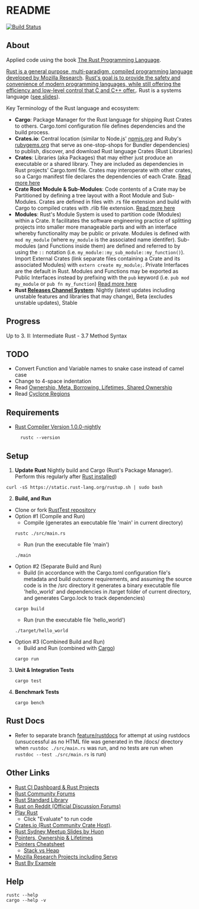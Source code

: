 README
============

[![Build Status](https://api.travis-ci.org/ltfschoen/RustTest.svg)](https://travis-ci.org/ltfschoen/RustTest)

About
-------

Applied code using the book [The Rust Programming Language](http://doc.rust-lang.org/).

[Rust is a general purpose, multi-paradigm, compiled programming language developed by Mozilla Research](http://en.wikipedia.org/wiki/Rust_%28programming_language%29). [Rust's goal is to provide the safety and convenience of modern programming languages, while still offering the efficiency and low-level control that C and C++ offer.](http://blog.rust-lang.org/2014/09/15/Rust-1.0.html). Rust is a systems language ([see slides](http://huonw.github.io/rust-sydney-feb15/)).

Key Terminology of the Rust language and ecosystem:

  - **Cargo**: Package Manager for the Rust language for shipping Rust Crates to others. Cargo.toml configuration file defines dependencies and the build process.
  - **Crates.io**: Central location (similar to Node.js' [npmjs.org](npmjs.org) and Ruby's [rubygems.org](rubygems.org) that serve as one-stop-shops for Bundler dependencies) to publish, discover, and download Rust language Crates (Rust Libraries)
  - **Crates**: Libraries (aka Packages) that may either just produce an executable or a shared library. They are included as dependencies in Rust projects' Cargo.toml file. Crates may interoperate with other crates, so a Cargo manifest file declares the dependencies of each Crate. [Read more here](http://blog.rust-lang.org/2014/11/20/Cargo.html)
  - **Crate Root Module & Sub-Modules**: Code contents of a Crate may be Partitioned by defining a tree layout with a Root Module and Sub-Modules. Crates are defined in files with .rs file extension and build with Cargo to compiled crates with .rlib file extension. [Read more here](http://doc.rust-lang.org/book/crates-and-modules.html)
  - **Modules**: Rust's Module System is used to partition code (Modules) within a Crate. It facilitates the software engineering practice of splitting projects into smaller more manageable parts and with an interface whereby functionality may be public or private. Modules is defined with ```mod my_module``` (where ```my_module``` is the associated name identifer). Sub-modules (and Functions inside them) are defined and referred to by using the ```::``` notation (i.e. ```my_module::my_sub_module::my_function()```). Import External Crates (link separate files containing a Crate and its associated Modules) with ```extern create my_module;```. Private Interfaces are the default in Rust. Modules and Functions may be exported as Public Interfaces instead by prefixing with the ```pub``` keyword (i.e. ```pub mod my_module``` or ```pub fn my_function```) [Read more here](http://smallcultfollowing.com/rust-int-variations/imem-umem/guide-crates.html)
  - **Rust [Releases Channel System](http://blog.rust-lang.org/2014/09/15/Rust-1.0.html)**: Nightly (latest updates including unstable features and libraries that may change), Beta (excludes unstable updates), Stable

Progress
-------

Up to 3. II: Intermediate Rust - 3.7 Method Syntax

TODO
-------

* Convert Function and Variable names to snake case instead of camel case
* Change to 4-space indentation
* Read [Ownership, Meta, Borrowing, Lifetimes, Shared Ownership](http://doc.rust-lang.org/book/ownership.html)
* Read [Cyclone Regions](http://www.cs.umd.edu/projects/cyclone/papers/cyclone-regions.pdf)

Requirements
-------

* [Rust Compiler Version 1.0.0-nightly](http://doc.rust-lang.org/book/installing-rust.html)
  ```
    rustc --version
  ```

Setup
-------

1. **Update Rust** Nightly build and Cargo (Rust's Package Manager). Perform this regularly after [Rust installed](rust-lang.org))
  ```
  curl -sS https://static.rust-lang.org/rustup.sh | sudo bash
  ```

2. **Build, and Run**
  * Clone or fork [RustTest repository](https://github.com/ltfschoen/RustTest.git)
  * Option #1 (Compile and Run)
    - Compile (generates an executable file 'main' in current directory)
    ```
    rustc ./src/main.rs
    ```
    - Run (run the executable file 'main')
    ```
    ./main
    ```
  * Option #2 (Separate Build and Run)
    - Build (in accordance with the Cargo.toml configuration file's metadata and build outcome requirements, and assuming the source code is in the /src directory it generates a binary executable file 'hello_world' and dependencies in /target folder of current directory, and generates Cargo.lock to track dependencies)
    ```
    cargo build
    ```
    - Run (run the executable file 'hello_world')
    ```
    ./target/hello_world
    ```
  * Option #3 (Combined Build and Run)
    - Build and Run (combined with [Cargo](http://doc.crates.io/guide.html))
    ```
    cargo run
    ```

3. **Unit & Integration Tests**
    ```
    cargo test
    ```

4. **Benchmark Tests**
    ```
    cargo bench
    ```

Rust Docs
-------

* Refer to separate branch [feature/rustdocs](https://github.com/ltfschoen/RustTest/compare/feature/rustdocs?expand=1) for attempt at using rustdocs (unsuccessful as no HTML file was generated in the /docs/ directory when ```rustdoc ./src/main.rs``` was run, and no tests are run when ```rustdoc --test ./src/main.rs``` is run)

Other Links
-------

* [Rust CI Dashboard & Rust Projects](http://www.rust-ci.org/)
* [Rust Community Forums](http://users.rust-lang.org/)
* [Rust Standard Library](http://doc.rust-lang.org/std/)
* [Rust on Reddit (Official Discussion Forums)](http://www.reddit.com/r/rust/)
* [Play Rust](https://play.rust-lang.org/)
  - Click "Evaluate" to run code
* [Crates.io (Rust Community Crate Host)](https://crates.io/).
* [Rust Sydney Meetup Slides by Huon](http://huonw.github.io/rust-sydney-feb15/)
* [Pointers, Ownership & Lifetimes](http://paulkoerbitz.de/posts/Understanding-Pointers-Ownership-and-Lifetimes-in-Rust.html)
* [Pointers Cheatsheet](http://doc.rust-lang.org/book/pointers.html#cheat-sheet)
  - [Stack vs Heap](http://stackoverflow.com/questions/79923/what-and-where-are-the-stack-and-heap)
* [Mozilla Research Projects including Servo](https://www.mozilla.org/en-US/research/projects/)
* [Rust By Example](http://rustbyexample.com/)

Help
-------

```
rustc --help
cargo --help -v
```